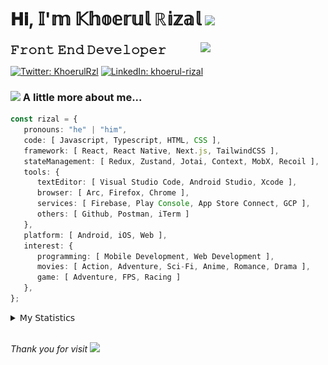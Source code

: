 <h1> 𝐇𝐢, 𝕀'𝕞 𝕂𝕙𝕠𝕖𝕣𝕦𝕝 ℝ𝕚𝕫𝕒𝕝 <img src="https://media.giphy.com/media/mGcNjsfWAjY5AEZNw6/giphy.gif" width="50"></h1>
<img align='right' src="https://media.giphy.com/media/v1.Y2lkPTc5MGI3NjExOWI2ajR2NGJubzBsZHFuaHMwajRrcDNsNXJwOG8yb3F0NjhkNXF4OSZlcD12MV9pbnRlcm5hbF9naWZfYnlfaWQmY3Q9cw/fkZukR450RQ1qnGaq9/giphy.gif" width="200">
<strong style="font-size:20px;">𝙵𝚛𝚘𝚗𝚝 𝙴𝚗𝚍 𝙳𝚎𝚟𝚎𝚕𝚘𝚙𝚎𝚛</strong>
</p></em>

[![Twitter: KhoerulRzl](https://img.shields.io/twitter/follow/KhoerulRzl?style=social)](https://twitter.com/KhoerulRzl)
[![LinkedIn: khoerul-rizal](https://img.shields.io/badge/khoerul--rizal-blue?style=flat-square&logo=Linkedin&logoColor=white&link=https://www.linkedin.com/in/khoerul-rizal/)](https://www.linkedin.com/in/khoerul-rizal/)

### <img src="https://media.giphy.com/media/VgCDAzcKvsR6OM0uWg/giphy.gif" width="50"> A little more about me...

```typescript
const rizal = {
   pronouns: "he" | "him",
   code: [ Javascript, Typescript, HTML, CSS ],
   framework: [ React, React Native, Next.js, TailwindCSS ],
   stateManagement: [ Redux, Zustand, Jotai, Context, MobX, Recoil ],
   tools: {
      textEditor: [ Visual Studio Code, Android Studio, Xcode ],
      browser: [ Arc, Firefox, Chrome ],
      services: [ Firebase, Play Console, App Store Connect, GCP ],
      others: [ Github, Postman, iTerm ]
   },
   platform: [ Android, iOS, Web ],
   interest: {
      programming: [ Mobile Development, Web Development ],
      movies: [ Action, Adventure, Sci-Fi, Anime, Romance, Drama ],
      game: [ Adventure, FPS, Racing ]
   },
};
```

<details>
  <summary>𝖬𝗒 𝖲𝗍𝖺𝗍𝗂𝗌𝗍𝗂𝖼𝗌</summary><br/>
   
<!--START_SECTION:waka-->
![Code Time](http://img.shields.io/badge/Code%20Time-545%20hrs%2019%20mins-blue)

![Profile Views](http://img.shields.io/badge/Profile%20Views-0-blue)

**🐱 My GitHub Data** 

> 📦 166.0 kB Used in GitHub's Storage 
 > 
> 🏆 1,038 Contributions in the Year 2024
 > 
> 💼 Opted to Hire
 > 
> 📜 31 Public Repositories 
 > 
> 🔑 8 Private Repositories 
 > 
**I'm an Early 🐤** 

```text
🌞 Morning                12626 commits       █████████░░░░░░░░░░░░░░░░   35.07 % 
🌆 Daytime                15728 commits       ███████████░░░░░░░░░░░░░░   43.69 % 
🌃 Evening                7495 commits        █████░░░░░░░░░░░░░░░░░░░░   20.82 % 
🌙 Night                  154 commits         ░░░░░░░░░░░░░░░░░░░░░░░░░   00.43 % 
```
📅 **I'm Most Productive on Tuesday** 

```text
Monday                   7028 commits        █████░░░░░░░░░░░░░░░░░░░░   19.52 % 
Tuesday                  8251 commits        ██████░░░░░░░░░░░░░░░░░░░   22.92 % 
Wednesday                5922 commits        ████░░░░░░░░░░░░░░░░░░░░░   16.45 % 
Thursday                 6919 commits        █████░░░░░░░░░░░░░░░░░░░░   19.22 % 
Friday                   5134 commits        ████░░░░░░░░░░░░░░░░░░░░░   14.26 % 
Saturday                 1214 commits        █░░░░░░░░░░░░░░░░░░░░░░░░   03.37 % 
Sunday                   1535 commits        █░░░░░░░░░░░░░░░░░░░░░░░░   04.26 % 
```


📊 **This Week I Spent My Time On** 

```text
🕑︎ Time Zone: Asia/Jakarta

💬 Programming Languages: 
TypeScript               39 hrs 27 mins      ████████████████░░░░░░░░░   65.73 % 
Other                    8 hrs 49 mins       ████░░░░░░░░░░░░░░░░░░░░░   14.69 % 
Figma Design             6 hrs 7 mins        ███░░░░░░░░░░░░░░░░░░░░░░   10.19 % 
JavaScript               2 hrs 15 mins       █░░░░░░░░░░░░░░░░░░░░░░░░   03.76 % 
HTTP Request             1 hr 48 mins        █░░░░░░░░░░░░░░░░░░░░░░░░   03.00 % 

🔥 Editors: 
VS Code                  43 hrs 22 mins      ██████████████████░░░░░░░   72.25 % 
Slack                    8 hrs 6 mins        ███░░░░░░░░░░░░░░░░░░░░░░   13.52 % 
Figma                    6 hrs 7 mins        ███░░░░░░░░░░░░░░░░░░░░░░   10.19 % 
Postman                  1 hr 48 mins        █░░░░░░░░░░░░░░░░░░░░░░░░   03.00 % 
Terminal                 32 mins             ░░░░░░░░░░░░░░░░░░░░░░░░░   00.91 % 

💻 Operating System: 
Mac                      60 hrs 1 min        █████████████████████████   100.00 % 
```

**I Mostly Code in JavaScript** 

```text
JavaScript               42 repos            █████████████████░░░░░░░░   67.74 % 
TypeScript               13 repos            █████░░░░░░░░░░░░░░░░░░░░   20.97 % 
Go                       2 repos             █░░░░░░░░░░░░░░░░░░░░░░░░   03.23 % 
Jupyter Notebook         1 repo              ░░░░░░░░░░░░░░░░░░░░░░░░░   01.61 % 
Java                     1 repo              ░░░░░░░░░░░░░░░░░░░░░░░░░   01.61 % 
```



**Timeline**

![Lines of Code chart](https://raw.githubusercontent.com/khoerulrizal/khoerulrizal/main/assets/bar_graph.png)


 Last Updated on 16/07/2024 00:43:47 UTC
<!--END_SECTION:waka-->
</details>
<br/>

<em>Thank you for visit</em> <img src="https://media.giphy.com/media/v1.Y2lkPTc5MGI3NjExcHdvNm1qZWtjaGw0ZjdwM3Z3NnY2dHlueTVuODBta2FiY20wM2YybSZlcD12MV9pbnRlcm5hbF9naWZfYnlfaWQmY3Q9cw/tV25tpdKqdFa9x81k2/giphy.gif" width="40">
